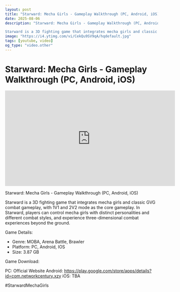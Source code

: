 ```yaml
---
layout: post
title: "Starward: Mecha Girls - Gameplay Walkthrough (PC, Android, iOS)"
date: 2025-08-06
description: "Starward: Mecha Girls - Gameplay Walkthrough (PC, Android, iOS)

Starward is a 3D fighting game that integrates mecha girls and classic GVG combat gamep..."
image: "https://i4.ytimg.com/vi/CekQu9SV9qA/hqdefault.jpg"
tags: [youtube, video]
og_type: "video.other"
---
```


<script type="application/ld+json">
{
  "@context": "http://schema.org",
  "@type": "VideoObject",
  "name": "Starward: Mecha Girls - Gameplay Walkthrough (PC, Android, iOS)",
  "description": "Starward: Mecha Girls - Gameplay Walkthrough (PC, Android, iOS)\n\nStarward is a 3D fighting game that integrates mecha girls and classic GVG combat gameplay, with 1V1 and 2V2 mode as the core gameplay. In Starward, players can control mecha girls with distinct personalities and different combat styles, and experience three-dimensional combat experiences beyond the ground. \n\nGame Details:\n\n- Genre: MOBA, Arena Battle, Brawler\n- Platform: PC, Android, IOS\n- Size: 3.87 GB\n\nGame Download:\n\nPC: Official Website\nAndroid: https://play.google.com/store/apps/details?id=com.networkcentury.xzy\niOS: TBA\n\n#StarwardMechaGirls",
  "thumbnailUrl": "https://i4.ytimg.com/vi/CekQu9SV9qA/hqdefault.jpg",
  "uploadDate": "2025-08-06T03:20:01",
  "embedUrl": "https://www.youtube.com/embed/CekQu9SV9qA",
  "publisher": {
    "@type": "Person",
    "name": "Celo Zaga"
  },
  "mainEntityOfPage": {
    "@type": "WebPage",
    "@id": "https://celozaga.github.io/2025/08/06/starward:-mecha-girls---gameplay-walkthrough-(pc,-android,-ios)-CekQu9SV9qA.html"
  },
  "duration": "PT0M0S"
}
</script>

<script type="application/ld+json">
{
  "@context": "http://schema.org",
  "@type": "BlogPosting",
  "headline": "Starward: Mecha Girls - Gameplay Walkthrough (PC, Android, iOS)",
  "image": "https://i4.ytimg.com/vi/CekQu9SV9qA/hqdefault.jpg",
  "publisher": {
    "@type": "Person",
    "name": "Celo Zaga"
  },
  "url": "https://celozaga.github.io/2025/08/06/starward:-mecha-girls---gameplay-walkthrough-(pc,-android,-ios)-CekQu9SV9qA.html",
  "datePublished": "2025-08-06T03:20:01",
  "dateCreated": "2025-08-06T03:20:01",
  "dateModified": "2025-08-06T03:20:01",
  "description": "Starward: Mecha Girls - Gameplay Walkthrough (PC, Android, iOS)\n\nStarward is a 3D fighting game that integrates mecha girls and classic GVG combat gamep...",
  "author": {
    "@type": "Person",
    "name": "Celo Zaga"
  },
  "mainEntityOfPage": {
    "@type": "WebPage",
    "@id": "https://celozaga.github.io/2025/08/06/starward:-mecha-girls---gameplay-walkthrough-(pc,-android,-ios)-CekQu9SV9qA.html"
  }
}
</script>

<h1 class="youtube-post-title">Starward: Mecha Girls - Gameplay Walkthrough (PC, Android, iOS)</h1>

<iframe width="560" height="315" src="https://www.youtube.com/embed/CekQu9SV9qA" class="youtube-post-embed" frameborder="0" allowfullscreen></iframe>

<p class="youtube-post-description">Starward: Mecha Girls - Gameplay Walkthrough (PC, Android, iOS)

Starward is a 3D fighting game that integrates mecha girls and classic GVG combat gameplay, with 1V1 and 2V2 mode as the core gameplay. In Starward, players can control mecha girls with distinct personalities and different combat styles, and experience three-dimensional combat experiences beyond the ground. 

Game Details:

- Genre: MOBA, Arena Battle, Brawler
- Platform: PC, Android, IOS
- Size: 3.87 GB

Game Download:

PC: Official Website
Android: https://play.google.com/store/apps/details?id=com.networkcentury.xzy
iOS: TBA

#StarwardMechaGirls</p>

